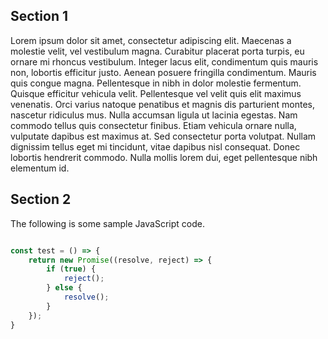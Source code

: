 ## Section 1

Lorem ipsum dolor sit amet, consectetur adipiscing elit. Maecenas a molestie velit, vel vestibulum magna. Curabitur placerat porta turpis, eu ornare mi rhoncus vestibulum. Integer lacus elit, condimentum quis mauris non, lobortis efficitur justo. Aenean posuere fringilla condimentum. Mauris quis congue magna. Pellentesque in nibh in dolor molestie fermentum. Quisque efficitur vehicula velit. Pellentesque vel velit quis elit maximus venenatis. Orci varius natoque penatibus et magnis dis parturient montes, nascetur ridiculus mus. Nulla accumsan ligula ut lacinia egestas. Nam commodo tellus quis consectetur finibus. Etiam vehicula ornare nulla, vulputate dapibus est maximus at. Sed consectetur porta volutpat. Nullam dignissim tellus eget mi tincidunt, vitae dapibus nisl consequat. Donec lobortis hendrerit commodo. Nulla mollis lorem dui, eget pellentesque nibh elementum id.

## Section 2

The following is some sample JavaScript code.

```js

const test = () => {
    return new Promise((resolve, reject) => {
        if (true) {
            reject();
        } else {
            resolve();
        }
    });
}
```